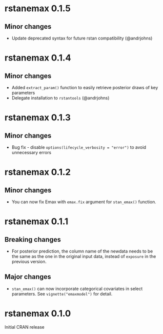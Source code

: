
# rstanemax 0.1.5

## Minor changes

* Update deprecated syntax for future rstan compatibility  (@andrjohns)

# rstanemax 0.1.4

## Minor changes

* Added `extract_param()` function to easily retrieve posterior draws of key parameters 
* Delegate installation to `rstantools` (@andrjohns)


# rstanemax 0.1.3

## Minor changes

* Bug fix - disable `options(lifecycle_verbosity = "error")` to avoid unnecessary errors


# rstanemax 0.1.2

## Minor changes

* You can now fix Emax with `emax.fix` argument for `stan_emax()` function.


# rstanemax 0.1.1

## Breaking changes

* For posterior prediction, the column name of the newdata needs to be the same as the one in the original input data, instead of `exposure` in the previous version.

## Major changes

* `stan_emax()` can now incorporate categorical covariates in select parameters. 
  See `vignette("emaxmodel")` for detail.

# rstanemax 0.1.0

Initial CRAN release

